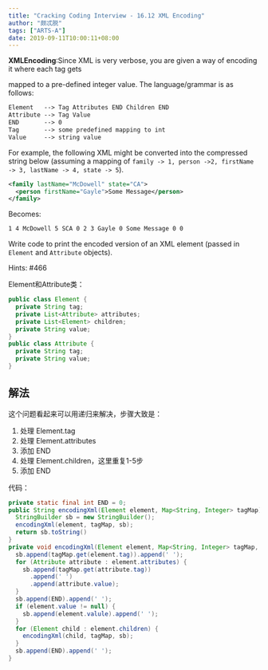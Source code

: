 ```yaml
---
title: "Cracking Coding Interview - 16.12 XML Encoding"
author: "颇忒脱"
tags: ["ARTS-A"]
date: 2019-09-11T10:00:11+08:00
---
```


<!--more-->

**XMLEncoding**:Since XML is very verbose, you are given a way of encoding it where each tag gets 

mapped to a pre-defined integer value. The language/grammar is as follows:

```txt
Element   --> Tag Attributes END Children END
Attribute --> Tag Value
END       --> 0
Tag       --> some predefined mapping to int
Value     --> string value
```

For example, the following XML might be converted into the compressed string below (assuming a mapping of `family -> 1, person ->2, firstName -> 3, lastName -> 4, state -> 5`).

```xml
<family lastName="McDowell" state="CA">
  <person firstName="Gayle">Some Message</person>
</family>
```

Becomes:

```txt
1 4 McDowell 5 SCA 0 2 3 Gayle 0 Some Message 0 0
```

Write code to print the encoded version of an XML element (passed in `Element` and `Attribute` objects).

Hints: #466

Element和Attribute类：

```java
public class Element {
  private String tag;
  private List<Attribute> attributes;
  private List<Element> children;
  private String value;
}
public class Attribute {
  private String tag;
  private String value;
}
```

## 解法

这个问题看起来可以用递归来解决，步骤大致是：

1. 处理 Element.tag
2. 处理 Element.attributes
3. 添加 END
4. 处理 Element.children，这里重复1-5步
5. 添加 END

代码：

```java
private static final int END = 0;
public String encodingXml(Element element, Map<String, Integer> tagMap) {
  StringBuilder sb = new StringBuilder();
  encodingXml(element, tagMap, sb);
  return sb.toString()
}
private void encodingXml(Element element, Map<String, Integer> tagMap, StringBuilder sb) {
  sb.append(tagMap.get(element.tag)).append(' ');
  for (Attribute attribute : element.attributes) {
    sb.append(tagMap.get(attribute.tag))
      .append(' ')
      .append(attribute.value);
  }
  sb.append(END).append(' ');
  if (element.value != null) {
    sb.append(element.valule).append(' ');
  }
  for (Element child : element.children) {
    encodingXml(child, tagMap, sb);
  }
  sb.append(END).append(' ');
}
```

